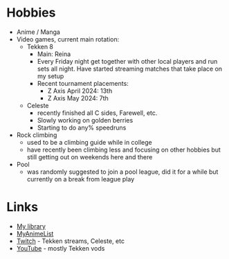# Hobbies

- Anime / Manga
- Video games, current main rotation:
  - Tekken 8
    - Main: Reina
    - Every Friday night get together with other local players and run sets all night. Have started streaming matches that take place on my setup
    - Recent tournament placements:
      - Z Axis April 2024: 13th
      - Z Axis May 2024: 7th
  - Celeste
    - recently finished all C sides, Farewell, etc.
    - Slowly working on golden berries
    - Starting to do any% speedruns
- Rock climbing
  - used to be a climbing guide while in college
  - have recently been climbing less and focusing on other hobbies but still getting out on weekends here and there
- Pool
  - was randomly suggested to join a pool league, did it for a while but currently on a break from league play

# Links

- [My library](https://www.librarything.com/catalog/HoneTheRat)
- [MyAnimeList](https://myanimelist.net/profile/Hone_the_Rat)
- [Twitch](https://twitch.tv/hone_the_rat) - Tekken streams, Celeste, etc
- [YouTube](https://www.youtube.com/@hone_the_rat) - mostly Tekken vods
